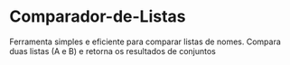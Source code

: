 # Comparador-de-Listas
Ferramenta simples e eficiente para comparar listas de nomes. Compara duas listas (A e B) e retorna os resultados de conjuntos
